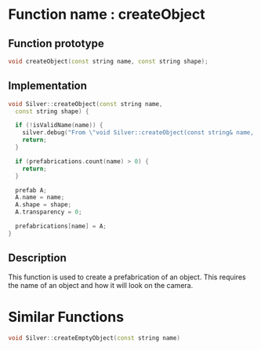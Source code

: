 # Function name : createObject

## Function prototype

```cpp
void createObject(const string name, const string shape);
```

## Implementation

```cpp
void Silver::createObject(const string name,
  const string shape) {

  if (!isValidName(name)) {
    silver.debug("From \"void Silver::createObject(const string& name, const string& shape)\" : Invalid object name containing unprintable characters ", "e");
    return;
  }

  if (prefabrications.count(name) > 0) {
    return;
  }

  prefab A;
  A.name = name;
  A.shape = shape;
  A.transparency = 0;

  prefabrications[name] = A;
}
```

## Description
This function is used to create a prefabrication of an object. This requires the name of an object and how it will look on the camera.

# Similar Functions
```cpp
void Silver::createEmptyObject(const string name)
```
